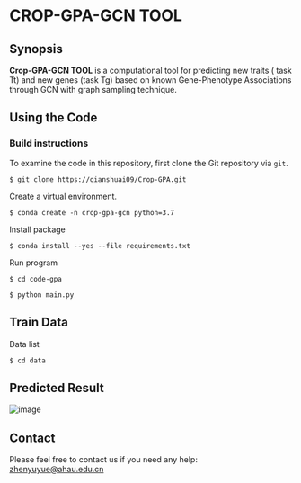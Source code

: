 # CROP-GPA-GCN TOOL

## Synopsis

**Crop-GPA-GCN TOOL** is a computational tool for predicting new traits ( task Tt) and new genes (task Tg) based on known Gene-Phenotype Associations through GCN with graph sampling technique.



## Using the Code

### Build instructions
To examine the code in this repository, first clone the Git repository via ```git```.

```$ git clone https://qianshuai09/Crop-GPA.git```

Create a virtual environment.

```$ conda create -n crop-gpa-gcn python=3.7```

Install package

```$ conda install --yes --file requirements.txt```

Run program

```$ cd code-gpa```

```$ python main.py```


## Train Data

Data list

```$ cd data```


## Predicted Result

![image](predict-result.png)
## Contact 
Please feel free to contact us if you need any help: zhenyuyue@ahau.edu.cn